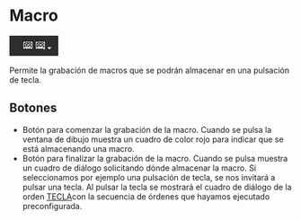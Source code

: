 # Macro

![Barra de herramientas Macro](../../../.gitbook/assets/macro.png)

Permite la grabación de macros que se podrán almacenar en una pulsación de tecla.

## Botones

* Botón para comenzar la grabación de la macro. Cuando se pulsa la ventana de dibujo muestra un cuadro de color rojo para indicar que se está almacenando una macro.
* Botón para finalizar la grabación de la macro. Cuando se pulsa muestra un cuadro de diálogo solicitando dónde almacenar la macro.  Si seleccionamos por ejemplo una pulsación de tecla, se nos invitará a pulsar una tecla. Al pulsar la tecla se mostrará el cuadro de diálogo de la orden [TECLA](../ventana-de-dibujo/ordenes/t/tecla.md)con la secuencia de órdenes que hayamos ejecutado preconfigurada.
